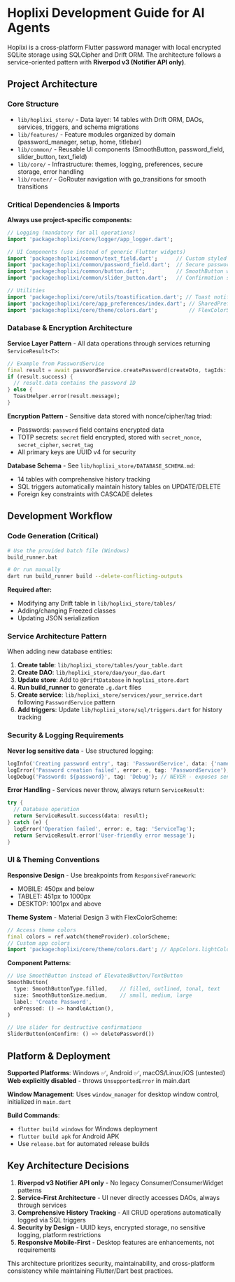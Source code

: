 # Hoplixi Development Guide for AI Agents

Hoplixi is a cross-platform Flutter password manager with local encrypted SQLite storage using SQLCipher and Drift ORM. The architecture follows a service-oriented pattern with **Riverpod v3 (Notifier API only)**.

## Project Architecture

### Core Structure
- `lib/hoplixi_store/` - Data layer: 14 tables with Drift ORM, DAOs, services, triggers, and schema migrations
- `lib/features/` - Feature modules organized by domain (password_manager, setup, home, titlebar)
- `lib/common/` - Reusable UI components (SmoothButton, password_field, slider_button, text_field)
- `lib/core/` - Infrastructure: themes, logging, preferences, secure storage, error handling
- `lib/router/` - GoRouter navigation with go_transitions for smooth transitions

### Critical Dependencies & Imports
**Always use project-specific components:**
```dart
// Logging (mandatory for all operations)
import 'package:hoplixi/core/logger/app_logger.dart';

// UI Components (use instead of generic Flutter widgets)
import 'package:hoplixi/common/text_field.dart';      // Custom styled text fields
import 'package:hoplixi/common/password_field.dart';  // Secure password input
import 'package:hoplixi/common/button.dart';          // SmoothButton with types/sizes
import 'package:hoplixi/common/slider_button.dart';   // Confirmation slider

// Utilities
import 'package:hoplixi/core/utils/toastification.dart'; // Toast notifications
import 'package:hoplixi/core/app_preferences/index.dart'; // SharedPreferences wrapper
import 'package:hoplixi/core/theme/colors.dart';          // FlexColorScheme colors
```

### Database & Encryption Architecture

**Service Layer Pattern** - All data operations through services returning `ServiceResult<T>`:
```dart
// Example from PasswordService
final result = await passwordService.createPassword(createDto, tagIds: ['uuid1', 'uuid2']);
if (result.success) {
  // result.data contains the password ID
} else {
  ToastHelper.error(result.message);
}
```

**Encryption Pattern** - Sensitive data stored with nonce/cipher/tag triad:
- Passwords: `password` field contains encrypted data
- TOTP secrets: `secret` field encrypted, stored with `secret_nonce`, `secret_cipher`, `secret_tag`
- All primary keys are UUID v4 for security

**Database Schema** - See `lib/hoplixi_store/DATABASE_SCHEMA.md`:
- 14 tables with comprehensive history tracking
- SQL triggers automatically maintain history tables on UPDATE/DELETE
- Foreign key constraints with CASCADE deletes

## Development Workflow

### Code Generation (Critical)
```bash
# Use the provided batch file (Windows)
build_runner.bat

# Or run manually
dart run build_runner build --delete-conflicting-outputs
```
**Required after:**
- Modifying any Drift table in `lib/hoplixi_store/tables/`
- Adding/changing Freezed classes
- Updating JSON serialization

### Service Architecture Pattern
When adding new database entities:

1. **Create table**: `lib/hoplixi_store/tables/your_table.dart`
2. **Create DAO**: `lib/hoplixi_store/dao/your_dao.dart` 
3. **Update store**: Add to `@DriftDatabase` in `hoplixi_store.dart`
4. **Run build_runner** to generate `.g.dart` files
5. **Create service**: `lib/hoplixi_store/services/your_service.dart` following `PasswordService` pattern
6. **Add triggers**: Update `lib/hoplixi_store/sql/triggers.dart` for history tracking

### Security & Logging Requirements

**Never log sensitive data** - Use structured logging:
```dart
logInfo('Creating password entry', tag: 'PasswordService', data: {'name': dto.name}); // Good
logError('Password creation failed', error: e, tag: 'PasswordService'); // Good
logDebug('Password: ${password}', tag: 'Debug'); // NEVER - exposes sensitive data
```

**Error Handling** - Services never throw, always return `ServiceResult`:
```dart
try {
  // Database operation
  return ServiceResult.success(data: result);
} catch (e) {
  logError('Operation failed', error: e, tag: 'ServiceTag');
  return ServiceResult.error('User-friendly error message');
}
```

### UI & Theming Conventions

**Responsive Design** - Use breakpoints from `ResponsiveFramework`:
- MOBILE: 450px and below
- TABLET: 451px to 1000px  
- DESKTOP: 1001px and above

**Theme System** - Material Design 3 with FlexColorScheme:
```dart
// Access theme colors
final colors = ref.watch(themeProvider).colorScheme;
// Custom app colors
import 'package:hoplixi/core/theme/colors.dart'; // AppColors.lightColors/darkColors
```

**Component Patterns**:
```dart
// Use SmoothButton instead of ElevatedButton/TextButton
SmoothButton(
  type: SmoothButtonType.filled,    // filled, outlined, tonal, text
  size: SmoothButtonSize.medium,    // small, medium, large
  label: 'Create Password',
  onPressed: () => handleAction(),
)

// Use slider for destructive confirmations
SliderButton(onConfirm: () => deletePassword())
```

## Platform & Deployment

**Supported Platforms**: Windows ✅, Android ✅, macOS/Linux/iOS (untested)
**Web explicitly disabled** - throws `UnsupportedError` in main.dart

**Window Management**: Uses `window_manager` for desktop window control, initialized in `main.dart`

**Build Commands**:
- `flutter build windows` for Windows deployment
- `flutter build apk` for Android APK
- Use `release.bat` for automated release builds

## Key Architecture Decisions

1. **Riverpod v3 Notifier API only** - No legacy Consumer/ConsumerWidget patterns
2. **Service-First Architecture** - UI never directly accesses DAOs, always through services
3. **Comprehensive History Tracking** - All CRUD operations automatically logged via SQL triggers
4. **Security by Design** - UUID keys, encrypted storage, no sensitive logging, platform restrictions
5. **Responsive Mobile-First** - Desktop features are enhancements, not requirements

This architecture prioritizes security, maintainability, and cross-platform consistency while maintaining Flutter/Dart best practices.